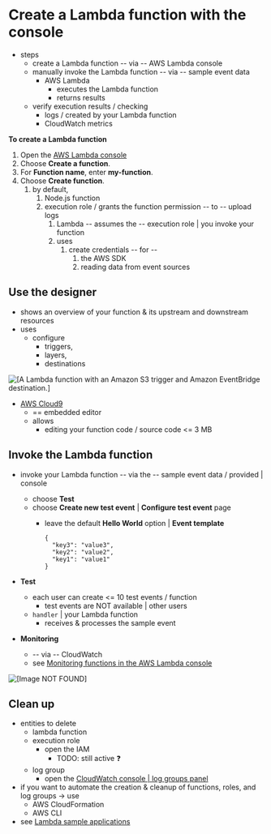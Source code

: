 # Create a Lambda function with the console<a name="getting-started-create-function"></a>

* steps
  * create a Lambda function -- via -- AWS Lambda console
  * manually invoke the Lambda function -- via -- sample event data
    * AWS Lambda 
      * executes the Lambda function
      * returns results
  * verify execution results / checking
    * logs / created by your Lambda function
    * CloudWatch metrics 

**To create a Lambda function**

1. Open the [AWS Lambda console](https://console.aws.amazon.com/lambda/home)
2. Choose **Create a function**\.
3. For **Function name**, enter **my-function**\.
4. Choose **Create function**\.
   1. by default,
      1. Node\.js function
      2. execution role / grants the function permission -- to -- upload logs
         1. Lambda -- assumes the -- execution role | you invoke your function
         2. uses
            1. create credentials -- for --
               1. the AWS SDK
               2. reading data from event sources

## Use the designer<a name="get-started-designer"></a>

* shows an overview of your function & its upstream and downstream resources
* uses
  * configure
    * triggers,
    * layers,
    * destinations

![\[A Lambda function with an Amazon S3 trigger and Amazon EventBridge destination.\]](http://docs.aws.amazon.com/lambda/latest/dg/images/console-designer.png)

* [AWS Cloud9](https://docs.aws.amazon.com/cloud9/latest/user-guide/)
  * == embedded editor
  * allows
    * editing your function code / source code <= 3 MB

## Invoke the Lambda function<a name="get-started-invoke-manually"></a>

* invoke your Lambda function -- via the -- sample event data / provided | console
  * choose **Test**
  * choose **Create new test event** | **Configure test event** page
    * leave the default **Hello World** option | **Event template**

        ```
        {
          "key3": "value3",
          "key2": "value2",
          "key1": "value1"
        }
        ```

* **Test**
  * each user can create <= 10 test events / function
    * test events are NOT available | other users
  * `handler` | your Lambda function
    * receives & processes the sample event 
* **Monitoring**
  * -- via -- CloudWatch
  * see [Monitoring functions in the AWS Lambda console](monitoring-functions-access-metrics.md) 
  
![\[Image NOT FOUND\]](http://docs.aws.amazon.com/lambda/latest/dg/images/metrics-functions-list.png)

## Clean up<a name="gettingstarted-cleanup"></a>

* entities to delete
  * lambda function
  * execution role
    * open the IAM
      * TODO: still active ❓
  * log group
    * open the [CloudWatch console | log groups panel](https://console.aws.amazon.com/cloudwatch/home#logs:)
* if you want to automate the creation & cleanup of functions, roles, and log groups -> use
  * AWS CloudFormation
  * AWS CLI
* see [Lambda sample applications](lambda-samples.md)